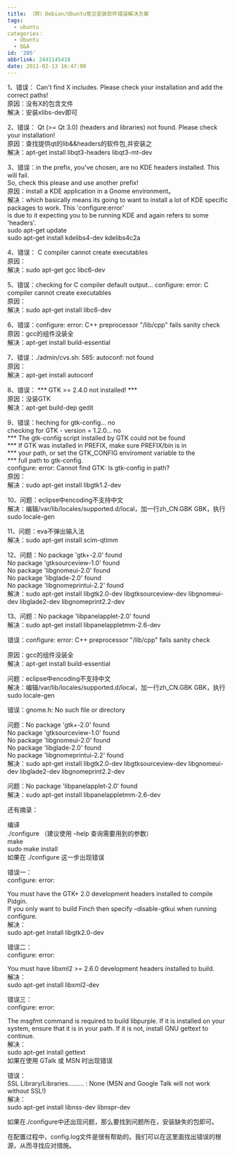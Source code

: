 ```yaml
---
title: （转）Debian/Ubuntu常见安装软件错误解决方案
tags:
  - ubuntu
categories：
  - Ubuntu
  - Q&A
id: '205'
abbrlink: 2441145418
date: 2011-02-13 16:47:00
---
```


1、错误： Can't find X includes. Please check your installation and add the correct paths!  
原因：没有X的包含文件  
解决：安装xlibs-dev即可  
  
2、错误： Qt (>= Qt 3.0) (headers and libraries) not found. Please check your installation!  
原因：查找提供qt的lib&&headers的软件包,并安装之  
解决：apt-get install libqt3-headers libqt3-mt-dev  
  
3、错误：in the prefix, you've chosen, are no KDE headers installed. This will fail.  
So, check this please and use another prefix!  
原因：install a KDE application in a Gnome environment。  
解决：which basically means its going to want to install a lot of KDE specific packages to work. This 'configure:error'  
is due to it expecting you to be running KDE and again refers to some 'headers'.  
sudo apt-get update  
sudo apt-get install kdelibs4-dev kdelibs4c2a  
  
4、错误： C compiler cannot create executables  
原因：  
解决：sudo apt-get gcc libc6-dev  
  
5、错误：checking for C compiler default output... configure: error: C compiler cannot create executables  
原因：  
解决：sudo apt-get install libc6-dev  
  
6、错误：configure: error: C++ preprocessor "/lib/cpp" fails sanity check  
原因：gcc的组件没装全  
解决：apt-get install build-essential  
  
7、错误：./admin/cvs.sh: 585: autoconf: not found  
原因：  
解决：apt-get install autoconf  
  
8、错误： \*\*\* GTK >= 2.4.0 not installed! \*\*\*  
原因：没装GTK  
解决：apt-get build-dep gedit  
  
9、错误：heching for gtk-config... no  
checking for GTK - version = 1.2.0... no  
\*\*\* The gtk-config script installed by GTK could not be found  
\*\*\* If GTK was installed in PREFIX, make sure PREFIX/bin is in  
\*\*\* your path, or set the GTK\_CONFIG enviroment variable to the  
\*\*\* full path to gtk-config.  
configure: error: Cannot find GTK: Is gtk-config in path?  
原因：  
解决：sudo apt-get install libgtk1.2-dev  
  
10、问题：eclipse中encoding不支持中文  
解决：编辑/var/lib/locales/supported.d/local，加一行zh\_CN.GBK GBK，执行sudo locale-gen  
  
11、问题：eva不弹出输入法  
解决：sudo apt-get install scim-qtimm  
  
12、问题：No package 'gtk+-2.0' found  
No package 'gtksourceview-1.0' found  
No package 'libgnomeui-2.0' found  
No package 'libglade-2.0' found  
No package 'libgnomeprintui-2.2' found  
解决：sudo apt-get install libgtk2.0-dev libgtksourceview-dev libgnomeui-dev libglade2-dev libgnomeprint2.2-dev  
  
13、问题：No package 'libpanelapplet-2.0' found  
解决：sudo apt-get install libpanelappletmm-2.6-dev  
  
  
错误：configure: error: C++ preprocessor "/lib/cpp" fails sanity check  
  
原因：gcc的组件没装全  
解决：apt-get install build-essential  
  
  
  
问题：eclipse中encoding不支持中文  
解决：编辑/var/lib/locales/supported.d/local，加一行zh\_CN.GBK GBK，执行sudo locale-gen  
  
错误：gnome.h: No such file or directory  
  
  
  
  
问题：No package 'gtk+-2.0' found  
No package 'gtksourceview-1.0' found  
No package 'libgnomeui-2.0' found  
No package 'libglade-2.0' found  
No package 'libgnomeprintui-2.2' found  
解决：sudo apt-get install libgtk2.0-dev libgtksourceview-dev libgnomeui-dev libglade2-dev libgnomeprint2.2-dev  
  
问题：No package 'libpanelapplet-2.0' found  
解决：sudo apt-get install libpanelappletmm-2.6-dev  
  
  
  
  
还有摘录：  
  
编译  
./configure （建议使用 –help 查询需要用到的参数）  
make  
sudo make install  
如果在 ./configure 这一步出现错误  
  
错误一：  
configure: error:  
  
You must have the GTK+ 2.0 development headers installed to compile Pidgin.  
If you only want to build Finch then specify –disable-gtkui when running configure.  
解决：  
sudo apt-get install libgtk2.0-dev  
  
错误二：  
configure: error:  
  
You must have libxml2 >= 2.6.0 development headers installed to build.  
解决：  
sudo apt-get install libxml2-dev  
  
错误三：  
configure: error:  
  
The msgfmt command is required to build libpurple. If it is installed on your system, ensure that it is in your path. If it is not, install GNU gettext to continue.  
解决：  
sudo apt-get install gettext  
如果在使用 GTalk 或 MSN 时出现错误  
  
错误：  
SSL Library/Libraries……… : None (MSN and Google Talk will not work  
without SSL!)  
解决：  
sudo apt-get install libnss-dev libnspr-dev  
  
如果在./configure中还出现问题，那么要找到问题所在，安装缺失的包即可。  
  
在配置过程中，config.log文件是很有帮助的。我们可以在这里面找出错误的根源，从而寻找应对措施。